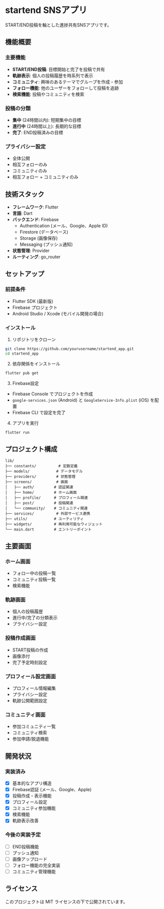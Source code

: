 # startend SNSアプリ

START/END投稿を軸とした進捗共有SNSアプリです。

## 機能概要

### 主要機能
- **START/END投稿**: 目標開始と完了を投稿で共有
- **軌跡表示**: 個人の投稿履歴を時系列で表示
- **コミュニティ**: 興味のあるテーマでグループを作成・参加
- **フォロー機能**: 他のユーザーをフォローして投稿を追跡
- **検索機能**: 投稿やコミュニティを検索

### 投稿の分類
- **集中** (24時間以内): 短期集中の目標
- **進行中** (24時間以上): 長期的な目標
- **完了**: END投稿済みの目標

### プライバシー設定
- 全体公開
- 相互フォローのみ
- コミュニティのみ
- 相互フォロー + コミュニティのみ

## 技術スタック

- **フレームワーク**: Flutter
- **言語**: Dart
- **バックエンド**: Firebase
  - Authentication (メール、Google、Apple ID)
  - Firestore (データベース)
  - Storage (画像保存)
  - Messaging (プッシュ通知)
- **状態管理**: Provider
- **ルーティング**: go_router

## セットアップ

### 前提条件
- Flutter SDK (最新版)
- Firebase プロジェクト
- Android Studio / Xcode (モバイル開発の場合)

### インストール

1. リポジトリをクローン
```bash
git clone https://github.com/yourusername/startend_app.git
cd startend_app
```

2. 依存関係をインストール
```bash
flutter pub get
```

3. Firebase設定
- Firebase Console でプロジェクトを作成
- `google-services.json` (Android) と `GoogleService-Info.plist` (iOS) を配置
- Firebase CLI で設定を完了

4. アプリを実行
```bash
flutter run
```

## プロジェクト構成

```
lib/
├── constants/          # 定数定義
├── models/            # データモデル
├── providers/         # 状態管理
├── screens/           # 画面
│   ├── auth/         # 認証関連
│   ├── home/         # ホーム画面
│   ├── profile/      # プロフィール関連
│   ├── post/         # 投稿関連
│   └── community/    # コミュニティ関連
├── services/          # 外部サービス連携
├── utils/            # ユーティリティ
├── widgets/          # 再利用可能なウィジェット
└── main.dart         # エントリーポイント
```

## 主要画面

### ホーム画面
- フォロー中の投稿一覧
- コミュニティ投稿一覧
- 検索機能

### 軌跡画面
- 個人の投稿履歴
- 進行中/完了の分類表示
- プライバシー設定

### 投稿作成画面
- START投稿の作成
- 画像添付
- 完了予定時刻設定

### プロフィール設定画面
- プロフィール情報編集
- プライバシー設定
- 軌跡公開範囲設定

### コミュニティ画面
- 参加コミュニティ一覧
- コミュニティ検索
- 参加申請/脱退機能

## 開発状況

### 実装済み
- [x] 基本的なアプリ構造
- [x] Firebase認証 (メール、Google、Apple)
- [x] 投稿作成・表示機能
- [x] プロフィール設定
- [x] コミュニティ参加機能
- [x] 検索機能
- [x] 軌跡表示改善

### 今後の実装予定
- [ ] END投稿機能
- [ ] プッシュ通知
- [ ] 画像アップロード
- [ ] フォロー機能の完全実装
- [ ] コミュニティ管理機能

## ライセンス

このプロジェクトは MIT ライセンスの下で公開されています。
